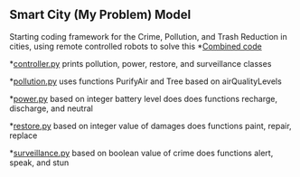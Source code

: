 ## Smart City (My Problem) Model

Starting coding framework for the Crime, Pollution, and Trash Reduction in cities, using remote controlled robots to solve this
*[Combined code](../code/HW1.py)

*[controller.py](../code/controller.py) prints pollution, power, restore, and surveillance classes

*[pollution.py](../code/pollution.py) uses functions PurifyAir and Tree based on airQualityLevels

*[power.py](../code/power.py) based on integer battery level does does functions recharge, discharge, and neutral

*[restore.py](../code/restore.py) based on integer value of damages does functions paint, repair, replace

*[surveillance.py](../code/surveillance.py) based on boolean value of crime does functions alert, speak, and stun
